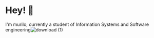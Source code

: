 # Hey! 🎨
I'm murilo, currently a student of Information Systems and Software engineering![download (1)](https://github.com/user-attachments/assets/357823d9-6e68-4c13-8031-3cea4a421dd8)



